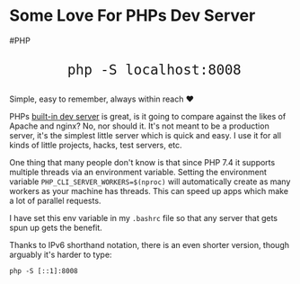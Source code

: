 # Some Love For PHPs Dev Server

#PHP

<div style="text-align: center; padding-left: 12px; font-size: 1.8rem;">

`php -S localhost:8008`

</div>

Simple, easy to remember, always within reach ❤️

PHPs [built-in dev server](https://www.php.net/manual/en/features.commandline.webserver.php) is great, is it going to
compare against the likes of Apache and nginx? No, nor should it. It's not meant to be a production server, it's the
simplest little server which is quick and easy. I use it for all kinds of little projects, hacks, test servers, etc.

One thing that many people don't know is that since PHP 7.4 it supports multiple threads via an environment variable.
Setting the environment variable `PHP_CLI_SERVER_WORKERS=$(nproc)` will automatically create as many workers as your
machine has threads. This can speed up apps which make a lot of parallel requests.

I have set this env variable in my `.bashrc` file so that any server that gets spun up gets the benefit.

Thanks to IPv6 shorthand notation, there is an even shorter version, though arguably it's harder to type:

```
php -S [::1]:8008
```
